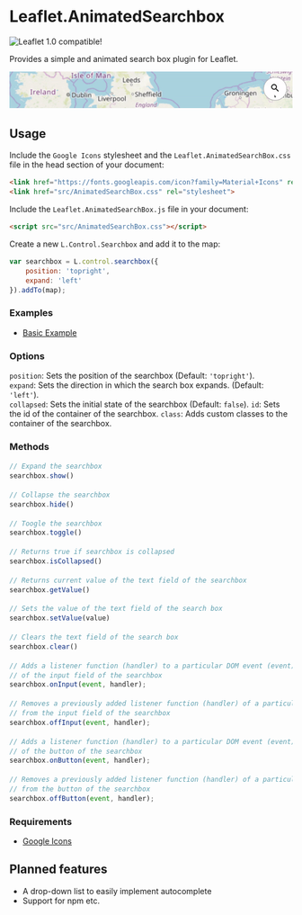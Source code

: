 # Leaflet.AnimatedSearchbox

![Leaflet 1.0 compatible!](https://img.shields.io/badge/Leaflet%201.0-%E2%9C%93-1EB300.svg?style=flat)  

Provides a simple and animated search box plugin for Leaflet.

![demo](assets/demo_800px.gif)

## Usage

Include the `Google Icons` stylesheet and the `Leaflet.AnimatedSearchBox.css` file in the head section of your document:

```html
<link href="https://fonts.googleapis.com/icon?family=Material+Icons" rel="stylesheet">
<link href="src/AnimatedSearchBox.css" rel="stylesheet">
```

Include the `Leaflet.AnimatedSearchBox.js` file in your document:

```html
<script src="src/AnimatedSearchBox.css"></script>
```

Create a new `L.Control.Searchbox` and add it to the map:

```javascript
var searchbox = L.control.searchbox({
    position: 'topright',
    expand: 'left'
}).addTo(map);
```

### Examples

- [Basic Example](https://luka1199.github.io/Leaflet.AnimatedSearchbox/examples/example1.html)

### Options

`position`: Sets the position of the searchbox (Default: `'topright'`).  
`expand`: Sets the direction in which the search box expands. (Default: `'left'`).  
`collapsed`: Sets the initial state of the searchbox (Default: `false`).
`id`: Sets the id of the container of the searchbox.
`class`: Adds custom classes to the container of the searchbox.

### Methods

```javascript
// Expand the searchbox
searchbox.show()

// Collapse the searchbox
searchbox.hide()

// Toogle the searchbox
searchbox.toggle()

// Returns true if searchbox is collapsed
searchbox.isCollapsed()

// Returns current value of the text field of the searchbox
searchbox.getValue()

// Sets the value of the text field of the search box
searchbox.setValue(value)

// Clears the text field of the search box
searchbox.clear()

// Adds a listener function (handler) to a particular DOM event (event) 
// of the input field of the searchbox
searchbox.onInput(event, handler);

// Removes a previously added listener function (handler) of a particular DOM event (event)
// from the input field of the searchbox
searchbox.offInput(event, handler);

// Adds a listener function (handler) to a particular DOM event (event) 
// of the button of the searchbox
searchbox.onButton(event, handler);

// Removes a previously added listener function (handler) of a particular DOM event (event)
// from the button of the searchbox
searchbox.offButton(event, handler);

```

### Requirements

- [Google Icons](https://google.github.io/material-design-icons/)

## Planned features

- A drop-down list to easily implement autocomplete
- Support for npm etc.